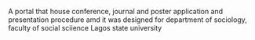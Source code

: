A portal that house conference, journal and poster application and presentation procedure amd it was designed for department of sociology, faculty of social sciience Lagos state university

